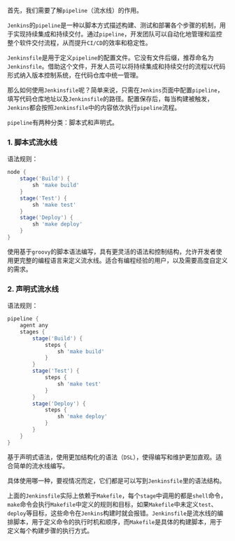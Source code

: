 首先，我们需要了解`pipeline`（流水线）的作用。

`Jenkins`的`pipeline`是一种以脚本方式描述构建、测试和部署各个步骤的机制，用于实现持续集成和持续交付。通过`pipeline`，开发团队可以自动化地管理和监控整个软件交付流程，从而提升`CI/CD`的效率和稳定性。

`Jenkinsfile`是用于定义`pipeline`的配置文件。它没有文件后缀，推荐命名为`Jenkinsfile`。借助这个文件，开发人员可以将持续集成和持续交付的流程以代码形式纳入版本控制系统，在代码仓库中统一管理。

那么如何使用`Jenkinsfile`呢？简单来说，只需在`Jenkins`页面中配置`pipeline`，填写代码仓库地址以及`Jenkinsfile`的路径。配置保存后，每当构建被触发，`Jenkins`都会按照`Jenkinsfile`中的内容依次执行`pipeline`流程。

`pipeline`有两种分类：脚本式和声明式。

### 1. 脚本式流水线

语法规则：

```groovy
node {
    stage('Build') {
        sh 'make build'
    }
    stage('Test') {
        sh 'make test'
    }
    stage('Deploy') {
        sh 'make deploy'
    }
}
```

使用基于`groovy`的脚本语法编写，具有更灵活的语法和控制结构，允许开发者使用更完整的编程语言来定义流水线。适合有编程经验的用户，以及需要高度自定义的需求。

### 2. 声明式流水线

语法规则：

```groovy
pipeline {
    agent any
    stages {
        stage('Build') {
            steps {
                sh 'make build'
            }
        }
        stage('Test') {
            steps {
                sh 'make test'
            }
        }
        stage('Deploy') {
            steps {
                sh 'make deploy'
            }
        }
    }
}
```

基于声明式语法，使用更加结构化的语法（`DSL`），使得编写和维护更加直观。适合简单的流水线编写。

具体使用哪一种，要视情况而定，它们都是可以写到`Jenkinsfile`里的语法结构。

上面的`Jenkinsfile`实际上依赖于`Makefile`，每个`stage`中调用的都是`shell`命令，`make`命令会执行`Makefile`中定义的规则和目标，如果`Makefile`中未定义`test`、`deploy`等目标，这些命令在`Jenkins`构建时就会报错。`Jenkinsfile`是流水线的编排脚本，用于定义命令的执行时机和顺序，而`Makefile`是具体的构建脚本，用于定义每个构建步骤的执行方式。
